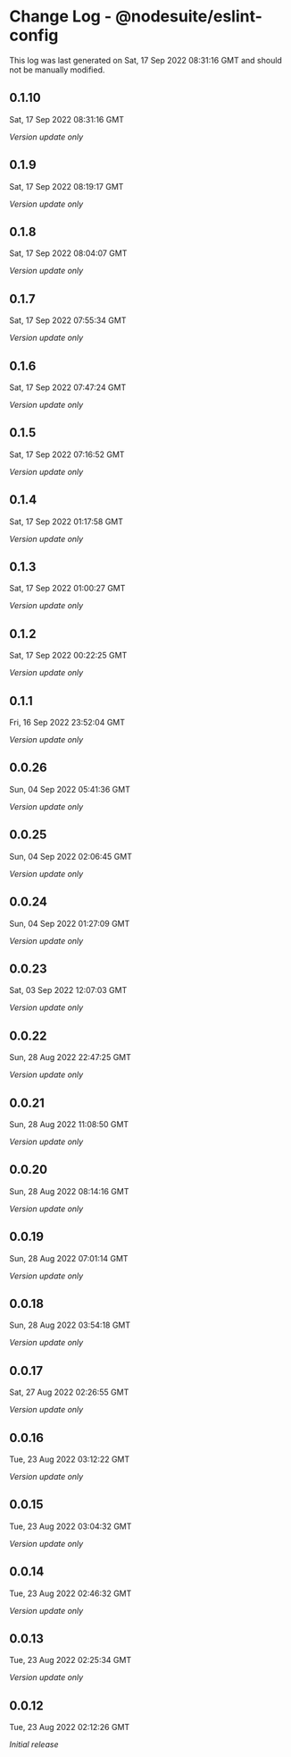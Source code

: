 # Change Log - @nodesuite/eslint-config

This log was last generated on Sat, 17 Sep 2022 08:31:16 GMT and should not be manually modified.

## 0.1.10
Sat, 17 Sep 2022 08:31:16 GMT

_Version update only_

## 0.1.9
Sat, 17 Sep 2022 08:19:17 GMT

_Version update only_

## 0.1.8
Sat, 17 Sep 2022 08:04:07 GMT

_Version update only_

## 0.1.7
Sat, 17 Sep 2022 07:55:34 GMT

_Version update only_

## 0.1.6
Sat, 17 Sep 2022 07:47:24 GMT

_Version update only_

## 0.1.5
Sat, 17 Sep 2022 07:16:52 GMT

_Version update only_

## 0.1.4
Sat, 17 Sep 2022 01:17:58 GMT

_Version update only_

## 0.1.3
Sat, 17 Sep 2022 01:00:27 GMT

_Version update only_

## 0.1.2
Sat, 17 Sep 2022 00:22:25 GMT

_Version update only_

## 0.1.1
Fri, 16 Sep 2022 23:52:04 GMT

_Version update only_

## 0.0.26
Sun, 04 Sep 2022 05:41:36 GMT

_Version update only_

## 0.0.25
Sun, 04 Sep 2022 02:06:45 GMT

_Version update only_

## 0.0.24
Sun, 04 Sep 2022 01:27:09 GMT

_Version update only_

## 0.0.23
Sat, 03 Sep 2022 12:07:03 GMT

_Version update only_

## 0.0.22
Sun, 28 Aug 2022 22:47:25 GMT

_Version update only_

## 0.0.21
Sun, 28 Aug 2022 11:08:50 GMT

_Version update only_

## 0.0.20
Sun, 28 Aug 2022 08:14:16 GMT

_Version update only_

## 0.0.19
Sun, 28 Aug 2022 07:01:14 GMT

_Version update only_

## 0.0.18
Sun, 28 Aug 2022 03:54:18 GMT

_Version update only_

## 0.0.17
Sat, 27 Aug 2022 02:26:55 GMT

_Version update only_

## 0.0.16
Tue, 23 Aug 2022 03:12:22 GMT

_Version update only_

## 0.0.15
Tue, 23 Aug 2022 03:04:32 GMT

_Version update only_

## 0.0.14
Tue, 23 Aug 2022 02:46:32 GMT

_Version update only_

## 0.0.13
Tue, 23 Aug 2022 02:25:34 GMT

_Version update only_

## 0.0.12
Tue, 23 Aug 2022 02:12:26 GMT

_Initial release_

